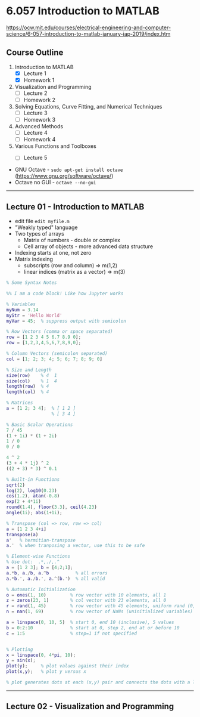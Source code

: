 # 6.057 Introduction to MATLAB

https://ocw.mit.edu/courses/electrical-engineering-and-computer-science/6-057-introduction-to-matlab-january-iap-2019/index.htm


## Course Outline
1. Introduction to MATLAB
   - [x] Lecture 1
   - [x] Homework 1
2. Visualization and Programming
   - [ ] Lecture 2
   - [ ] Homework 2
3. Solving Equations, Curve Fitting, and Numerical Techniques
   - [ ] Lecture 3
   - [ ] Homework 3
4. Advanced Methods
   - [ ] Lecture 4
   - [ ] Homework 4
5. Various Functions and Toolboxes
   - [ ] Lecture 5


- GNU Octave - ```sudo apt-get install octave``` (https://www.gnu.org/software/octave/)
- Octave no GUI - ```octave --no-gui```


---
## Lecture 01 - Introduction to MATLAB
- edit file ```edit myfile.m```
- "Weakly typed" language
- Two types of arrays
  - Matrix of numbers - double or complex
  - Cell array of objects - more advanced data structure
- Indexing starts at one, not zero
- Matrix indexing
  - subscripts (row and column) => m(1,2)
  - linear indices (matrix as a vector) => m(3)

```MATLAB
% Some Syntax Notes

%% I am a code block! Like how Jupyter works

% Variables
myNum = 3.14
myStr = 'Hello World'
myVar = 45;  % suppress output with semicolon

% Row Vectors (comma or space separated)
row = [1 2 3 4 5 6.7 8.9 0];
row = [1,2,3,4,5,6,7,8,9,0];

% Column Vectors (semicolon separated)
col = [1; 2; 3; 4; 5; 6; 7; 8; 9; 0]

% Size and Length
size(row)    % 4  1
size(col)    % 1  4
length(row)  % 4
length(col)  % 4

% Matrices
a = [1 2; 3 4];  % [ 1 2 ] 
                 % [ 3 4 ]

% Basic Scalar Operations
7 / 45
(1 + 1i) * (1 + 2i)
1 / 0
0 / 0

4 ^ 2
(3 + 4 * 1j) ^ 2
((2 + 3) * 3) ^ 0.1

% Built-in Functions
sqrt(2)
log(2), log10(0.23)
cos(1.2), atan(-0.8)
exp(2 + 4*1i)
round(1.4), floor(3.3), ceil(4.23)
angle(1i); abs(1+1i);

% Transpose (col => row, row => col)
a = [1 2 3 4+i]
transpose(a)
a'   % hermitian-transpose
a.'  % when tranposing a vector, use this to be safe

% Element-wise Functions
% Use dot:  .*,./,.^
a = [1 2 3]; b = [4;2;1];
a.*b, a./b, a.^b          % all errors
a.*b.', a./b.', a.^(b.')  % all valid

% Automatic Initialization
o = ones(1, 10)         % row vector with 10 elements, all 1
z = zeros(23, 1)        % col vector with 23 elements, all 0
r = rand(1, 45)         % row vector with 45 elements, uniform rand (0,1)
n = nan(1, 69)          % row vector of NaNs (uninitialized variables)

a = linspace(0, 10, 5)  % start 0, end 10 (inclusive), 5 values
b = 0:2:10              % start at 0, step 2, end at or before 10
c = 1:5                 % step=1 if not specified


% Plotting
x = linspace(0, 4*pi, 10);
y = sin(x);
plot(y);     % plot values against their index
plot(x,y);   % plot y versus x

% plot generates dots at each (x,y) pair and connects the dots with a line

```

---
## Lecture 02 - Visualization and Programming

